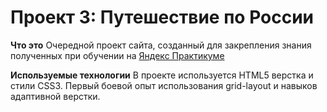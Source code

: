 # Проект 3: Путешествие по России

**Что это**
Очередной проект сайта, созданный для закрепления знания полученных при обучении на [Яндекс Практикуме ](https://praktikum.yandex.ru/profile/web/) 

**Используемые технологии**
В проекте используется HTML5 верстка и стили CSS3.
Первый боевой опыт использования grid-layout  и навыков адаптивной верстки.

